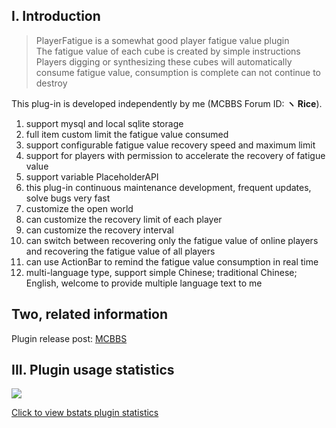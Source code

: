 ## I. Introduction

> PlayerFatigue is a somewhat good player fatigue value plugin  
The fatigue value of each cube is created by simple instructions  
Players digging or synthesizing these cubes will automatically consume fatigue value, consumption is complete can not continue to destroy

This plug-in is developed independently by me (MCBBS Forum ID: **ヽ Rice**).

1. support mysql and local sqlite storage
2. full item custom limit the fatigue value consumed
3. support configurable fatigue value recovery speed and maximum limit
4. support for players with permission to accelerate the recovery of fatigue value
5. support variable PlaceholderAPI
6. this plug-in continuous maintenance development, frequent updates, solve bugs very fast
7. customize the open world
8. can customize the recovery limit of each player
9. can customize the recovery interval
10. can switch between recovering only the fatigue value of online players and recovering the fatigue value of all players
11. can use ActionBar to remind the fatigue value consumption in real time
8. multi-language type, support simple Chinese; traditional Chinese; English, welcome to provide multiple language text to me

## Two, related information
Plugin release post: [MCBBS](https://www.mcbbs.net/thread-1101322-1-1.html "MCBBS")  

## III. Plugin usage statistics
![](https://bstats.org/signatures/bukkit/PlayerFatigue.svg)

[Click to view bstats plugin statistics](https://bstats.org/plugin/bukkit/PlayerFatigue/8491 "Click to view bstats plugin statistics")
